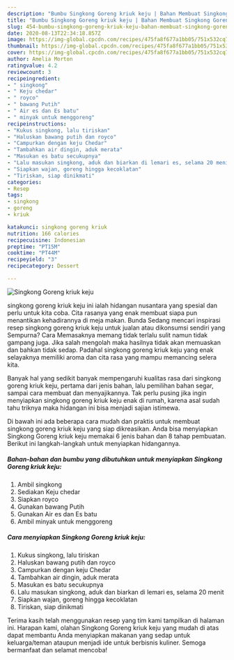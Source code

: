 ```yaml
---
description: "Bumbu Singkong Goreng kriuk keju | Bahan Membuat Singkong Goreng kriuk keju Yang Menggugah Selera"
title: "Bumbu Singkong Goreng kriuk keju | Bahan Membuat Singkong Goreng kriuk keju Yang Menggugah Selera"
slug: 454-bumbu-singkong-goreng-kriuk-keju-bahan-membuat-singkong-goreng-kriuk-keju-yang-menggugah-selera
date: 2020-08-13T22:34:18.857Z
image: https://img-global.cpcdn.com/recipes/475fa8f677a1bb05/751x532cq70/singkong-goreng-kriuk-keju-foto-resep-utama.jpg
thumbnail: https://img-global.cpcdn.com/recipes/475fa8f677a1bb05/751x532cq70/singkong-goreng-kriuk-keju-foto-resep-utama.jpg
cover: https://img-global.cpcdn.com/recipes/475fa8f677a1bb05/751x532cq70/singkong-goreng-kriuk-keju-foto-resep-utama.jpg
author: Amelia Morton
ratingvalue: 4.2
reviewcount: 3
recipeingredient:
- " singkong"
- " Keju chedar"
- " royco"
- " bawang Putih"
- " Air es dan Es batu"
- " minyak untuk menggoreng"
recipeinstructions:
- "Kukus singkong, lalu tiriskan"
- "Haluskan bawang putih dan royco"
- "Campurkan dengan keju Chedar"
- "Tambahkan air dingin, aduk merata"
- "Masukan es batu secukupnya"
- "Lalu masukan singkong, aduk dan biarkan di lemari es, selama 20 menit"
- "Siapkan wajan, goreng hingga kecoklatan"
- "Tiriskan, siap dinikmati"
categories:
- Resep
tags:
- singkong
- goreng
- kriuk

katakunci: singkong goreng kriuk 
nutrition: 166 calories
recipecuisine: Indonesian
preptime: "PT15M"
cooktime: "PT44M"
recipeyield: "3"
recipecategory: Dessert

---
```



![Singkong Goreng kriuk keju](https://img-global.cpcdn.com/recipes/475fa8f677a1bb05/751x532cq70/singkong-goreng-kriuk-keju-foto-resep-utama.jpg)


singkong goreng kriuk keju ini ialah hidangan nusantara yang spesial dan perlu untuk kita coba. Cita rasanya yang enak membuat siapa pun menantikan kehadirannya di meja makan.
Bunda Sedang mencari inspirasi resep singkong goreng kriuk keju untuk jualan atau dikonsumsi sendiri yang Sempurna? Cara Memasaknya memang tidak terlalu sulit namun tidak gampang juga. Jika salah mengolah maka hasilnya tidak akan memuaskan dan bahkan tidak sedap. Padahal singkong goreng kriuk keju yang enak selayaknya memiliki aroma dan cita rasa yang mampu memancing selera kita.

Banyak hal yang sedikit banyak mempengaruhi kualitas rasa dari singkong goreng kriuk keju, pertama dari jenis bahan, lalu pemilihan bahan segar, sampai cara membuat dan menyajikannya. Tak perlu pusing jika ingin menyiapkan singkong goreng kriuk keju enak di rumah, karena asal sudah tahu triknya maka hidangan ini bisa menjadi sajian istimewa.




Di bawah ini ada beberapa cara mudah dan praktis untuk membuat singkong goreng kriuk keju yang siap dikreasikan. Anda bisa menyiapkan Singkong Goreng kriuk keju memakai 6 jenis bahan dan 8 tahap pembuatan. Berikut ini langkah-langkah untuk menyiapkan hidangannya.

<!--inarticleads1-->

##### Bahan-bahan dan bumbu yang dibutuhkan untuk menyiapkan Singkong Goreng kriuk keju:

1. Ambil  singkong
1. Sediakan  Keju chedar
1. Siapkan  royco
1. Gunakan  bawang Putih
1. Gunakan  Air es dan Es batu
1. Ambil  minyak untuk menggoreng




<!--inarticleads2-->

##### Cara menyiapkan Singkong Goreng kriuk keju:

1. Kukus singkong, lalu tiriskan
1. Haluskan bawang putih dan royco
1. Campurkan dengan keju Chedar
1. Tambahkan air dingin, aduk merata
1. Masukan es batu secukupnya
1. Lalu masukan singkong, aduk dan biarkan di lemari es, selama 20 menit
1. Siapkan wajan, goreng hingga kecoklatan
1. Tiriskan, siap dinikmati




Terima kasih telah menggunakan resep yang tim kami tampilkan di halaman ini. Harapan kami, olahan Singkong Goreng kriuk keju yang mudah di atas dapat membantu Anda menyiapkan makanan yang sedap untuk keluarga/teman ataupun menjadi ide untuk berbisnis kuliner. Semoga bermanfaat dan selamat mencoba!

